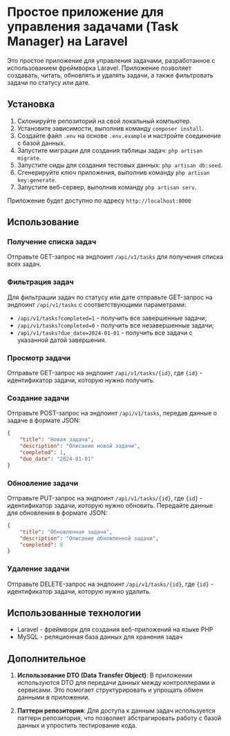 # Простое приложение для управления задачами (Task Manager) на Laravel

Это простое приложение для управления задачами, разработанное с использованием фреймворка Laravel. Приложение позволяет создавать, читать, обновлять и удалять задачи, а также фильтровать задачи по статусу или дате.

## Установка

1. Склонируйте репозиторий на свой локальный компьютер.
2. Установите зависимости, выполнив команду `composer install`.
3. Создайте файл `.env` на основе `.env.example` и настройте соединение с базой данных.
4. Запустите миграции для создания таблицы задач: `php artisan migrate`.
5. Запустите сиды для создания тестовых данных: `php artisan db:seed`.
6. Сгенерируйте ключ приложения, выполнив команду `php artisan key:generate`.
7. Запустите веб-сервер, выполнив команду `php artisan serv`.

Приложение будет доступно по адресу `http://localhost:8000`

## Использование

### Получение списка задач

Отправьте GET-запрос на эндпоинт `/api/v1/tasks` для получения списка всех задач.

### Фильтрация задач

Для фильтрации задач по статусу или дате отправьте GET-запрос на эндпоинт `/api/v1/tasks` с соответствующими параметрами:

* `/api/v1/tasks?completed=1` - получить все завершенные задачи;
* `/api/v1/tasks?completed=0` - получить все незавершенные задачи;
* `/api/v1/tasks?due_date=2024-01-01` - получить все задачи с указанной датой завершения.

### Просмотр задачи

Отправьте GET-запрос на эндпоинт `/api/v1/tasks/{id}`, где `{id}` - идентификатор задачи, которую нужно получить.

### Создание задачи

Отправьте POST-запрос на эндпоинт `/api/v1/tasks`, передав данные о задаче в формате JSON:

```json
{
    "title": "Новая задача",
    "description": "Описание новой задачи",
    "completed": 1,
    "due_date": "2024-01-01"
}
```

### Обновление задачи

Отправьте PUT-запрос на эндпоинт `/api/v1/tasks/{id}`, где `{id}` - идентификатор задачи, которую нужно обновить. Передайте данные для обновления в формате JSON:

```json
{
    "title": "Обновленная задача",
    "description": "Описание обновленной задачи",
    "completed": 0
}
```

### Удаление задачи

Отправьте DELETE-запрос на эндпоинт `/api/v1/tasks/{id}`, где `{id}` - идентификатор задачи, которую нужно удалить.


## Использованные технологии

* Laravel - фреймворк для создания веб-приложений на языке PHP 
* MySQL - реляционная база данных для хранения задач


## Дополнительное

1. **Использование DTO (Data Transfer Object)**: В приложении используются DTO для передачи данных между контроллерами и сервисами. Это помогает структурировать и упрощать обмен данными в приложении.

2. **Паттерн репозитория**: Для доступа к данным задач используется паттерн репозитория, что позволяет абстрагировать работу с базой данных и упростить тестирование кода.
